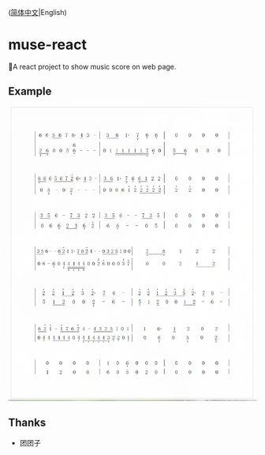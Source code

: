 ([简体中文](README.md)|English)
# muse-react
🎼A react project to show music score on web page.

## Example
![example](example/a.png)

## Thanks
* 团团子
